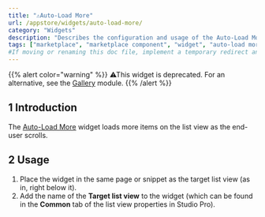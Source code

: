 ```yaml
---
title: "⚠Auto-Load More"
url: /appstore/widgets/auto-load-more/
category: "Widgets"
description: "Describes the configuration and usage of the Auto-Load More widget, which is available in the Mendix Marketplace."
tags: ["marketplace", "marketplace component", "widget", "auto-load more", "load", "platform support"]
#If moving or renaming this doc file, implement a temporary redirect and let the respective team know they should update the URL in the product. See Mapping to Products for more details.
---
```


{{% alert color="warning" %}}
⚠This widget is deprecated. For an alternative, see the [Gallery](/appstore/modules/gallery/) module.
{{% /alert %}}

## 1 Introduction

The [Auto-Load More](https://marketplace.mendix.com/link/component/50323/) widget loads more items on the list view as the end-user scrolls.

## 2 Usage

1. Place the widget in the same page or snippet as the target list view (as in, right below it).
2. Add the name of the **Target list view** to the widget (which can be found in the **Common** tab of the list view properties in Studio Pro).
